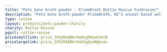 ```yaml
---
title: "Pets bone broth powder - PrimeBroth Rottie Rescue Fundraiser"
description: "Pets bone broth powder PrimeBroth, NZ's animal based wellness drink for pets"
type: custom
layout: products/pets-powder-charity
charity: Rottie Rescue
pgurl: rottie-rescue
pricesmalllink: price_1PU2ReABkrUo6tgOHGa03VrB
pricelargelink: price_1PU2R8ABkrUo6tgOyoABpnao
---
```



